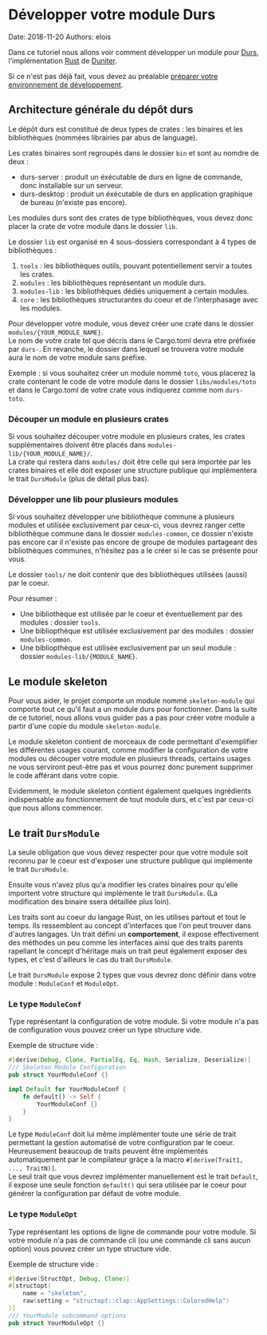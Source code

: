 # Développer votre module Durs

Date: 2018-11-20
Authors: elois

Dans ce tutoriel nous allons voir comment développer un module pour [Durs](https://forum.duniter.org/t/etat-davancement-de-durs-dividende-universel-rust/4777), l'implémentation [Rust](https://www.rust-lang.org) de [Duniter](https://duniter.org).

Si ce n'est pas déjà fait, vous devez au préalable [préparer votre environnement de développement](installer-son-environnement-de-dev.md).

## Architecture générale du dépôt durs

Le dépôt durs est constitué de deux types de crates : les binaires et les bibliothèques (nommées librairies par abus de language).

Les crates binaires sont regroupés dans le dossier `bin` et sont au nomdre de deux :

* durs-server : produit un éxécutable de durs en ligne de commande, donc installable sur un serveur.
* durs-desktop : produit un éxécutable de durs en application graphique de bureau (n'existe pas encore).

Les modules durs sont des crates de type bibliothèques, vous devez donc placer la crate de votre module dans le dossier `lib`.

Le dossier `lib` est organisé en 4 sous-dossiers correspondant à 4 types de bibliothèques :

1. `tools` : les bibliothèques outils, pouvant potentiellement servir a toutes les crates.
2. `modules` : les bibliothèques représentant un module durs.
3. `modules-lib` : les bibliothèques dédiés uniquement a certain modules.
4. `core` :  les bibliothèques structurantes du coeur et de l'interphasage avec les modules.

Pour développer votre module, vous devez créer une crate dans le dossier `modules/{YOUR_MODULE_NAME}`.  
Le nom de votre crate tel que décris dans le Cargo.toml devra etre préfixée par `durs-`. En revanche, le dossier dans lequel se trouvera votre module aura le nom de votre module sans préfixe.

Exemple : si vous souhaitez créer un module nommé `toto`, vous placerez la crate contenant le code de votre module dans le dossier `libs/modules/toto` et dans le Cargo.toml de votre crate vous indiquerez comme nom `durs-toto`.

### Découper un module en plusieurs crates

Si vous souhaitez découper votre module en plusieurs crates, les crates supplémentaires doivent être placés dans `modules-lib/{YOUR_MODULE_NAME}/`.  
La crate qui restera dans `modules/` doit être celle qui sera importée par les crates binaires et elle doit exposer une structure publique qui implémentera le trait `DursModule` (plus de détail plus bas).

### Développer une lib pour plusieurs modules

Si vous souhaitez développer une bibliothèque commune a plusieurs modules et utilisée exclusivement par ceux-ci, vous devrez ranger cette bibliothèque commune dans le dossier `modules-common`, ce dossier n'existe pas encore car il n'existe pas encore de groupe de modules partageant des bibliothèques communes, n'hésitez pas a le créer si le cas se présente pour vous.

Le dossier `tools/` ne doit contenir que des bibliothèques utilisées (aussi) par le coeur.

Pour résumer :

* Une bibliothèque est utilisée par le coeur et éventuellement par des modules : dossier `tools`.
* Une bibliopthèque est utilisée exclusivement par des modules : dossier `modules-common`.
* Une bibliopthèque est utilisée exclusivement par un seul module : dossier `modules-lib/{MODULE_NAME}`.

## Le module skeleton

Pour vous aider, le projet comporte un module nommé `skeleton-module` qui comporte tout ce qu'il faut a un module durs pour fonctionner.
Dans la suite de ce tutoriel, nous allons vous guider pas a pas pour créer votre module a partir d'une copie du module `skeleton-module`.

Le module skeleton contient de morceaux de code permettant d'exemplifier les différentes usages courant, comme modifier la configuration de votre modules ou découper votre module en plusieurs threads, certains usages ne vous serviront peut-être pas et vous pourrez donc purement supprimer le code afférant dans votre copie.

Evidemment, le module skeleton contient également quelques ingrédients indispensable au fonctionnement de tout module durs, et c'est par ceux-ci que nous allons commencer.

## Le trait `DursModule`

La seule obligation que vous devez respecter pour que votre module soit reconnu par le coeur est d'exposer une structure publique qui implémente le trait `DursModule`.

Ensuite vous n'avez plus qu'a modifier les crates binaires pour qu'elle importent votre structure qui implémente le trait `DursModule`. (La modification des binaire ssera détaillée plus loin).

Les traits sont au coeur du langage Rust, on les utilises partout et tout le temps. Ils ressemblent au concept d'interfaces que l'on peut trouver dans d'autres langages.
Un trait défini un **comportement**, il expose effectivement des méthodes un peu comme les interfaces ainsi que des traits parents rapellant le concept d'héritage mais un trait peut également exposer des types, et c'est d'ailleurs le cas du trait `DursModule`.

Le trait `DursModule` expose 2 types que vous devrez donc définir dans votre module : `ModuleConf` et `ModuleOpt`.

### Le type `ModuleConf`

Type représentant la configuration de votre module. Si votre module n'a pas de configuration vous pouvez créer un type structure vide.

Exemple de structure vide :

```rust
#[derive(Debug, Clone, PartialEq, Eq, Hash, Serialize, Deserialize)]
/// Skeleton Module Configuration
pub struct YourModuleConf {}

impl Default for YourModuleConf {
    fn default() -> Self {
        YourModuleConf {}
    }
}
```

Le type `ModuleConf` doit lui même implémenter toute une série de trait permettant la gestion automatisé de votre configuration par le coeur. Heureusement beaucoup de traits peuvent être implémentés automatiquement par le compilateur gràçe a la macro `#[derive(Trait1, ..., TraitN)]`.  
Le seul trait que vous devrez implémenter manuellement est le trait `Default`, il expose une seule fonction `default()` qui sera utilisée par le coeur pour générer la configuration par défaut de votre module.

### Le type `ModuleOpt`

Type représentant les options de ligne de commande pour votre module. Si votre module n'a pas de commande cli (ou une commande cli sans aucun option) vous pouvez créer un type structure vide.

Exemple de structure vide :

```rust
#[derive(StructOpt, Debug, Clone)]
#[structopt(
    name = "skeleton",
    raw(setting = "structopt::clap::AppSettings::ColoredHelp")
)]
/// YourModule subcommand options
pub struct YourModuleOpt {}
```
